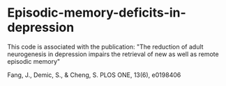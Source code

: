 # Episodic-memory-deficits-in-depression

This code is associated with the publication:
"The reduction of adult neurogenesis in depression impairs the
retrieval of new as well as remote episodic memory"

Fang, J., Demic, S., & Cheng, S.
PLOS ONE, 13(6), e0198406
 
 
